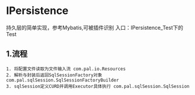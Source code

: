 # IPersistence
持久层的简单实现，参考Mybatis,可被插件识别
入口：IPersistence_Test下的Test

## 1.流程

```
1. 将配置文件读取为文件输入流 com.pal.io.Resources
2. 解析与封装后返回SqlSessionFactory对象 com.pal.sqlSession.SqlSessionFactoryBuilder
3. sqlSession定义CURD并调用Executor具体执行 com.pal.sqlSession.SqlSession

```


